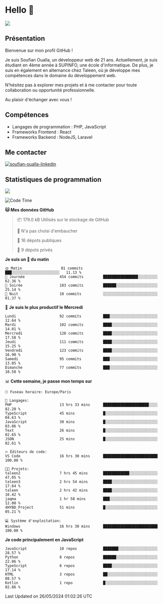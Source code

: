 # Hello 👋

![](https://komarev.com/ghpvc/?username=OSoufian&color=1a1b27)

## Présentation

Bienvenue sur mon profil GitHub !

Je suis Soufian Oualla, un développeur web de 21 ans. Actuellement, je suis étudiant en 4ème année à SUPINFO, une école d'informatique. De plus, je suis en également en alternance chez Taleen, où je développe mes compétences dans le domaine du développement web.

N'hésitez pas à explorer mes projets et à me contacter pour toute collaboration ou opportunité professionnelle.

Au plaisir d'échanger avec vous !

## Compétences

- Langages de programmation : PHP, JavaScript
- Frameworks Frontend : React
- Frameworks Backend : NodeJS, Laravel

## Me contacter

<p>
<a href="https://www.linkedin.com/in/soufian-oualla/" target="_blank"><img align="center" src="https://img.shields.io/badge/-LinkedIn-0077B5?style=for-the-badge&logo=Linkedin&logoColor=white" alt="soufian-oualla-linkedin"/></a>

## Statistiques de programmation

<a href="https://github-readme-stats.vercel.app/api/top-langs/?username=OSoufian&layout=compact">
  <img align="center" src="https://github-readme-stats.vercel.app/api/top-langs/?username=OSoufian&layout=compact"/>
</a>

<br />

<!--START_SECTION:waka-->
![Code Time](http://img.shields.io/badge/Code%20Time-24%20hrs%2047%20mins-blue)

**🐱 Mes données GitHub** 

> 📦 179.0 kB Utilisés sur le stockage de GitHub 
 > 
> 🚫 N'a pas choisi d'embaucher
 > 
> 📜 16 dépots publiques 
 > 
> 🔑 9 dépots privés 
 > 
**Je suis un 🐤 du matin** 

```text
🌞 Matin                  81 commits          ███░░░░░░░░░░░░░░░░░░░░░░   11.13 % 
🌆 Journée                454 commits         ████████████████░░░░░░░░░   62.36 % 
🌃 Soirée                 183 commits         ██████░░░░░░░░░░░░░░░░░░░   25.14 % 
🌙 Nuit                   10 commits          ░░░░░░░░░░░░░░░░░░░░░░░░░   01.37 % 
```
📅 **Je suis le plus productif le Mercredi** 

```text
Lundi                    92 commits          ███░░░░░░░░░░░░░░░░░░░░░░   12.64 % 
Mardi                    102 commits         ████░░░░░░░░░░░░░░░░░░░░░   14.01 % 
Mercredi                 128 commits         ████░░░░░░░░░░░░░░░░░░░░░   17.58 % 
Jeudi                    111 commits         ████░░░░░░░░░░░░░░░░░░░░░   15.25 % 
Vendredi                 123 commits         ████░░░░░░░░░░░░░░░░░░░░░   16.90 % 
Samedi                   95 commits          ███░░░░░░░░░░░░░░░░░░░░░░   13.05 % 
Dimanche                 77 commits          ███░░░░░░░░░░░░░░░░░░░░░░   10.58 % 
```


📊 **Cette semaine, je passe mon temps sur** 

```text
🕑︎ Fuseau horaire: Europe/Paris

💬 Langages: 
PHP                      13 hrs 33 mins      █████████████████████░░░░   82.20 % 
TypeScript               45 mins             █░░░░░░░░░░░░░░░░░░░░░░░░   04.63 % 
JavaScript               30 mins             █░░░░░░░░░░░░░░░░░░░░░░░░   03.06 % 
Text                     26 mins             █░░░░░░░░░░░░░░░░░░░░░░░░   02.65 % 
JSON                     25 mins             █░░░░░░░░░░░░░░░░░░░░░░░░   02.61 % 

🔥 Éditeurs de code: 
VS Code                  16 hrs 30 mins      █████████████████████████   100.00 % 

🐱‍💻 Projets: 
taleen2                  7 hrs 45 mins       ████████████░░░░░░░░░░░░░   47.05 % 
taleen3                  2 hrs 54 mins       ████░░░░░░░░░░░░░░░░░░░░░   17.64 % 
taleen                   2 hrs 42 mins       ████░░░░░░░░░░░░░░░░░░░░░   16.42 % 
jaqma                    1 hr 58 mins        ███░░░░░░░░░░░░░░░░░░░░░░   12.00 % 
4HYBD_Project            51 mins             █░░░░░░░░░░░░░░░░░░░░░░░░   05.21 % 

💻 Système d'exploitation: 
Windows                  16 hrs 30 mins      █████████████████████████   100.00 % 
```

**Je code principalement en JavaScript** 

```text
JavaScript               10 repos            ███████░░░░░░░░░░░░░░░░░░   28.57 % 
Python                   8 repos             ██████░░░░░░░░░░░░░░░░░░░   22.86 % 
TypeScript               6 repos             ████░░░░░░░░░░░░░░░░░░░░░   17.14 % 
HTML                     3 repos             ██░░░░░░░░░░░░░░░░░░░░░░░   08.57 % 
Kotlin                   1 repo              █░░░░░░░░░░░░░░░░░░░░░░░░   02.86 % 
```




 Last Updated on 26/05/2024 01:02:26 UTC
<!--END_SECTION:waka-->